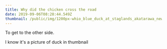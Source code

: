 ```yaml
---
title: Why did the chicken cross the road
date: 2019-09-06T08:28:44.549Z
thumbnail: /public/img/1200px-whio_blue_duck_at_staglands_akatarawa_new_zealand.jpg
---
```


To get to the other side.

I know it's a picture of duck in thumbnail
